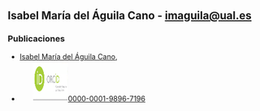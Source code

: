 
## Isabel María del Águila Cano - imaguila@ual.es

### Publicaciones

- [Isabel María del Águila Cano](http://brujula.ual.es/authors/8.html),
- &ensp;&ensp;&ensp; <img src="/iconos/orcid.png" style="width:70px;height:80px;">[0000-0001-9896-7196](https://orcid.org/0000-0001-9896-7196)
